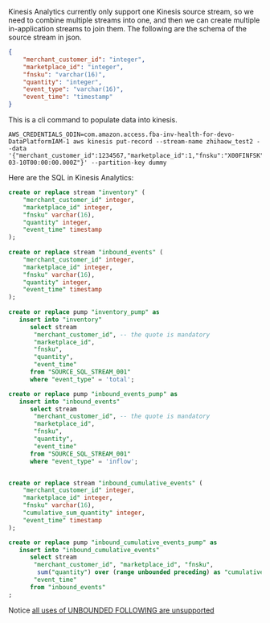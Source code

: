 
Kinesis Analytics currently only support one Kinesis source stream, so we need to combine multiple streams into one, and then we can create multiple in-application streams to join them. The following are the schema of the source stream in json.

```json
{
    "merchant_customer_id": "integer",
    "marketplace_id": "integer",
    "fnsku": "varchar(16)",
    "quantity": "integer",
    "event_type": "varchar(16)",
    "event_time": "timestamp"
}
```

This is a cli command to populate data into kinesis.
```shell
AWS_CREDENTIALS_ODIN=com.amazon.access.fba-inv-health-for-devo-DataPlatformIAM-1 aws kinesis put-record --stream-name zhihaow_test2 --data '{"merchant_customer_id":1234567,"marketplace_id":1,"fnsku":"X00FINFSK","quantity":53,"event_type":"total","event_time":"2019-03-10T00:00:00.000Z"}' --partition-key dummy

```

Here are the SQL in Kinesis Analytics:
```sql
create or replace stream "inventory" (
    "merchant_customer_id" integer,
    "marketplace_id" integer,
    "fnsku" varchar(16),
    "quantity" integer,
    "event_time" timestamp  
);
    
create or replace stream "inbound_events" (
    "merchant_customer_id" integer,
    "marketplace_id" integer,
    "fnsku" varchar(16),
    "quantity" integer,
    "event_time" timestamp  
);
    
create or replace pump "inventory_pump" as 
   insert into "inventory"
      select stream 
       "merchant_customer_id", -- the quote is mandatory
       "marketplace_id",
       "fnsku",
       "quantity",
       "event_time"
      from "SOURCE_SQL_STREAM_001"
      where "event_type" = 'total';

create or replace pump "inbound_events_pump" as 
   insert into "inbound_events"
      select stream 
       "merchant_customer_id", -- the quote is mandatory
       "marketplace_id",
       "fnsku",
       "quantity",
       "event_time"
      from "SOURCE_SQL_STREAM_001"
      where "event_type" = 'inflow';


create or replace stream "inbound_cumulative_events" (
    "merchant_customer_id" integer,
    "marketplace_id" integer,
    "fnsku" varchar(16),
    "cumulative_sum_quantity" integer,
    "event_time" timestamp  
);

create or replace pump "inbound_cumulative_events_pump" as 
   insert into "inbound_cumulative_events"
      select stream 
       "merchant_customer_id", "marketplace_id", "fnsku",
        sum("quantity") over (range unbounded preceding) as "cumulative_quantity",
       "event_time"
      from "inbound_events"
;
```

Notice [all uses of UNBOUNDED FOLLOWING are unsupported](https://docs.aws.amazon.com/kinesisanalytics/latest/sqlref/sql-reference-allowed-disallowed-window.html)
